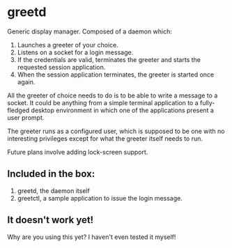 # greetd

Generic display manager. Composed of a daemon which:

1. Launches a greeter of your choice.
2. Listens on a socket for a login message.
3. If the credentials are valid, terminates the greeter and starts the requested session application.
4. When the session application terminates, the greeter is started once again.

All the greeter of choice needs to do is to be able to write a message to a socket. It could be anything from a simple terminal application to a fully-fledged desktop environment in which one of the applications present a user prompt.

The greeter runs as a configured user, which is supposed to be one with no interesting privileges except for what the greeter itself needs to run.

Future plans involve adding lock-screen support.

## Included in the box:

1. greetd, the daemon itself
2. greetctl, a sample application to issue the login message.

## It doesn't work yet!

Why are you using this yet? I haven't even tested it myself!